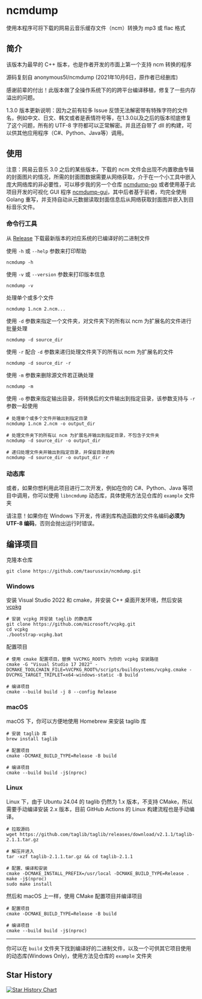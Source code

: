 # ncmdump

使用本程序可将下载的网易云音乐缓存文件（ncm）转换为 mp3 或 flac 格式

## 简介

该版本为最早的 C++ 版本，也是作者开发的市面上第一个支持 ncm 转换的程序

源码复刻自 anonymous5l/ncmdump (2021年10月6日，原作者已经删库)

感谢前辈的付出！此版本做了全操作系统下的的跨平台编译移植，修复了一些内存溢出的问题。

1.3.0 版本更新说明：因为之前有较多 Issue 反馈无法解密带有特殊字符的文件名，例如中文、日文、韩文或者是表情符号等，在1.3.0以及之后的版本彻底修复了这个问题，所有的 UTF-8 字符都可以正常解密。并且还自带了 dll 的构建，可以供其他应用程序（C#、Python、Java等）调用。

## 使用

注意：网易云音乐 3.0 之后的某些版本，下载的 ncm 文件会出现不内置歌曲专辑的封面图片的情况，所需的封面图数据需要从网络获取，介于在一个小工具中嵌入庞大网络库的非必要性，可以移步我的另一个仓库 [ncmdump-go](https://git.taurusxin.com/taurusxin/ncmdump-go) 或者使用基于此项目开发的可视化 GUI 程序 [ncmdump-gui](https://git.taurusxin.com/taurusxin/ncmdump-gui)，其中后者基于前者，均完全使用 Golang 重写，并支持自动从元数据读取封面信息后从网络获取封面图并嵌入到目标音乐文件。

### 命令行工具

从 [Release](https://github.com/taurusxin/ncmdump/releases) 下载最新版本的对应系统的已编译好的二进制文件

使用 `-h` 或 `--help` 参数来打印帮助

```shell
ncmdump -h
```

使用 `-v` 或 `--version` 参数来打印版本信息

```shell
ncmdump -v
```

处理单个或多个文件

```shell
ncmdump 1.ncm 2.ncm...
```

使用 `-d` 参数来指定一个文件夹，对文件夹下的所有以 ncm 为扩展名的文件进行批量处理

```shell
ncmdump -d source_dir
```

使用 `-r` 配合 `-d` 参数来递归处理文件夹下的所有以 ncm 为扩展名的文件

```shell
ncmdump -d source_dir -r
```

使用 `-m` 参数来删除源文件若正确处理

```shell
ncmdump -m
```

使用 `-o` 参数来指定输出目录，将转换后的文件输出到指定目录，该参数支持与 `-r` 参数一起使用

```shell
# 处理单个或多个文件并输出到指定目录
ncmdump 1.ncm 2.ncm -o output_dir

# 处理文件夹下的所有以 ncm 为扩展名并输出到指定目录，不包含子文件夹
ncmdump -d source_dir -o output_dir

# 递归处理文件夹并输出到指定目录，并保留目录结构
ncmdump -d source_dir -o output_dir -r
```

### 动态库

或者，如果你想利用此项目进行二次开发，例如在你的 C#、Python、Java 等项目中调用，你可以使用 `libncmdump` 动态库，具体使用方法见仓库的 `example` 文件夹

请注意！如果你在 Windows 下开发，传递到库构造函数的文件名编码**必须为 UTF-8 编码**，否则会抛出运行时错误。

## 编译项目

克隆本仓库

```shell
git clone https://github.com/taurusxin/ncmdump.git
```

### Windows

安装 Visual Studio 2022 和 cmake，并安装 C++ 桌面开发环境，然后安装 [vcpkg](https://github.com/microsoft/vcpkg)

```shell
# 安装 vcpkg 并安装 taglib 的静态库
git clone https://github.com/microsoft/vcpkg.git
cd vcpkg
./bootstrap-vcpkg.bat
```

配置项目

```shell
# 使用 cmake 配置项目，替换 %VCPKG_ROOT% 为你的 vcpkg 安装路径
cmake -G "Visual Studio 17 2022" -DCMAKE_TOOLCHAIN_FILE=%VCPKG_ROOT%/scripts/buildsystems/vcpkg.cmake -DVCPKG_TARGET_TRIPLET=x64-windows-static -B build

# 编译项目
cmake --build build -j 8 --config Release
```

### macOS

macOS 下，你可以方便地使用 Homebrew 来安装 taglib 库

```shell
# 安装 taglib 库
brew install taglib

# 配置项目
cmake -DCMAKE_BUILD_TYPE=Release -B build

# 编译项目
cmake --build build -j$(nproc)
```

### Linux

Linux 下，由于 Ubuntu 24.04 的 taglib 仍然为 1.x 版本，不支持 CMake，所以需要手动编译安装 2.x 版本，目前 GitHub Actions 的 Linux 构建流程也是手动编译。

```shell
# 拉取源码
wget https://github.com/taglib/taglib/releases/download/v2.1.1/taglib-2.1.1.tar.gz

# 解压并进入
tar -xzf taglib-2.1.1.tar.gz && cd taglib-2.1.1

# 配置、编译和安装
cmake -DCMAKE_INSTALL_PREFIX=/usr/local -DCMAKE_BUILD_TYPE=Release .
make -j$(nproc)
sudo make install
```

然后和 macOS 上一样，使用 CMake 配置项目并编译项目

```shell
# 配置项目
cmake -DCMAKE_BUILD_TYPE=Release -B build

# 编译项目
cmake --build build -j$(nproc)
```

---

你可以在 `build` 文件夹下找到编译好的二进制文件，以及一个可供其它项目使用的动态库(Windows Only)，使用方法见仓库的 `example` 文件夹

## Star History

[![Star History Chart](https://api.star-history.com/svg?repos=taurusxin/ncmdump&type=Date)](https://star-history.com/#taurusxin/ncmdump&Date)
